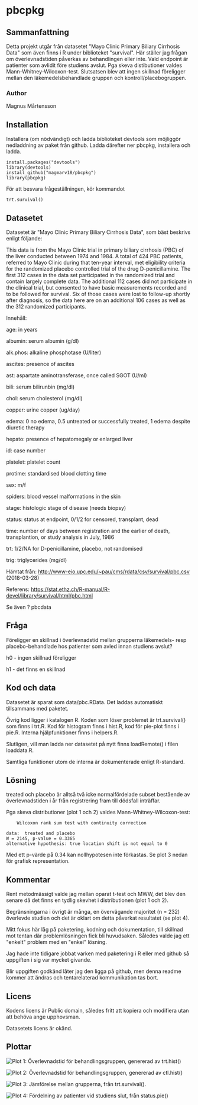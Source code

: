 # pbcpkg
## Sammanfattning
Detta projekt utgår från datasetet "Mayo Clinic Primary Biliary Cirrhosis Data" som även finns i R under biblioteket "survival". Här ställer jag frågan om överlevnadstiden påverkas av behandlingen eller inte. Vald endpoint är patienter som avlidit före studiens avslut. Pga skeva distibutioner valdes Mann-Whitney-Wilcoxon-test. Slutsatsen blev att ingen skillnad föreligger mellan den läkemedelsbehandlade gruppen och kontroll/placebogruppen.

### Author
Magnus Mårtensson

## Installation
Installera (om nödvändigt) och ladda biblioteket devtools som möjliggör nedladdning av paket från github. Ladda därefter ner pbcpkg, installera och ladda.
```
install.packages("devtools")
library(devtools)
install_github("magmarv18/pbcpkg")
library(pbcpkg)
```

För att besvara frågeställningen, kör kommandot
```
trt.survival()
```

## Datasetet
Datasetet är "Mayo Clinic Primary Biliary Cirrhosis Data", som bäst beskrivs enligt följande:

This data is from the Mayo Clinic trial in primary biliary cirrhosis (PBC) of the liver conducted between 1974 and 1984. A total of 424 PBC patients, referred to Mayo Clinic during that ten-year interval, met eligibility criteria for the randomized placebo controlled trial of the drug D-penicillamine. The first 312 cases in the data set participated in the randomized trial and contain largely complete data. The additional 112 cases did not participate in the clinical trial, but consented to have basic measurements recorded and to be followed for survival. Six of those cases were lost to follow-up shortly after diagnosis, so the data here are on an additional 106 cases as well as the 312 randomized participants. 

Innehåll:

age:	in years

albumin:	serum albumin (g/dl)

alk.phos:	alkaline phosphotase (U/liter)

ascites:	presence of ascites

ast:	aspartate aminotransferase, once called SGOT (U/ml)

bili:	serum bilirunbin (mg/dl)

chol:	serum cholesterol (mg/dl)

copper:	urine copper (ug/day)

edema:	0 no edema, 0.5 untreated or successfully treated,	1 edema despite diuretic therapy

hepato:	presence of hepatomegaly or enlarged liver

id:	case number

platelet:	platelet count

protime:	standardised blood clotting time

sex:	m/f

spiders:	blood vessel malformations in the skin

stage:	histologic stage of disease (needs biopsy)

status:	status at endpoint, 0/1/2 for censored, transplant, dead

time: 	number of days between registration and the earlier of death, transplantion, or study analysis in July, 1986

trt:	1/2/NA for D-penicillamine, placebo, not randomised

trig:	triglycerides (mg/dl)


Hämtat från: http://www-eio.upc.edu/~pau/cms/rdata/csv/survival/pbc.csv (2018-03-28)

Referens: https://stat.ethz.ch/R-manual/R-devel/library/survival/html/pbc.html

Se även ? pbcdata

## Fråga
Föreligger en skillnad i överlevnadstid mellan grupperna läkemedels- resp placebo-behandlade hos patienter som avled innan studiens avslut?

h0 - ingen skillnad föreligger

h1 - det finns en skillnad

## Kod och data
Datasetet är sparat som data/pbc.RData. Det laddas automatiskt tillsammans med paketet.

Övrig kod ligger i katalogen R. Koden som löser problemet är trt.survival() som finns i trt.R. Kod för histogram finns i hist.R, kod för pie-plot finns i pie.R. Interna hjälpfunktioner finns i helpers.R.

Slutligen, vill man ladda ner datasetet på nytt finns loadRemote() i filen loaddata.R.

Samtliga funktioner utom de interna är dokumenterade enligt R-standard.

## Lösning
treated och placebo är alltså två icke normalfördelade subset bestående av överlevnadstiden i år från registrering fram till dödsfall inträffar.

Pga skeva distributioner (plot 1 och 2) valdes Mann-Whitney-Wilcoxon-test:
```
	Wilcoxon rank sum test with continuity correction

data:  treated and placebo
W = 2145, p-value = 0.3365
alternative hypothesis: true location shift is not equal to 0
```

Med ett p-värde på 0.34 kan nollhypotesen inte förkastas.
Se plot 3 nedan för grafisk representation.

## Kommentar
Rent metodmässigt valde jag mellan oparat t-test och MWW, det blev den senare då det finns en tydlig skevhet i distributionen (plot 1 och 2).

Begränsningarna i övrigt är många, en övervägande majoritet (n = 232) överlevde studien och det är oklart om detta påverkat resultatet (se plot 4).

Mitt fokus här låg på paketering, kodning och dokumentation, till skillnad mot tentan där problemlösningen fick bli huvudsaken. Således valde jag ett "enkelt" problem med en "enkel" lösning.

Jag hade inte tidigare jobbat varken med paketering i R eller med github så uppgiften i sig var mycket givande.

Blir uppgiften godkänd låter jag den ligga på github, men denna readme kommer att ändras och tentarelaterad kommunikation tas bort.

## Licens
Kodens licens är Public domain, således fritt att kopiera och modifiera utan att behöva ange upphovsman.

Datasetets licens är okänd.

## Plottar
![Plot 1: Överlevnadstid för behandlingsgruppen, genererad av trt.hist()](images/trt.hist.png)

![Plot 2: Överlevnadstid för behandlingsgruppen, genererad av ctl.hist()](images/ctl.hist.png)

![Plot 3: Jämförelse mellan grupperna, från trt.survival().](images/trt.survival.png)

![Plot 4: Fördelning av patienter vid studiens slut, från status.pie()](images/status.pie.png)